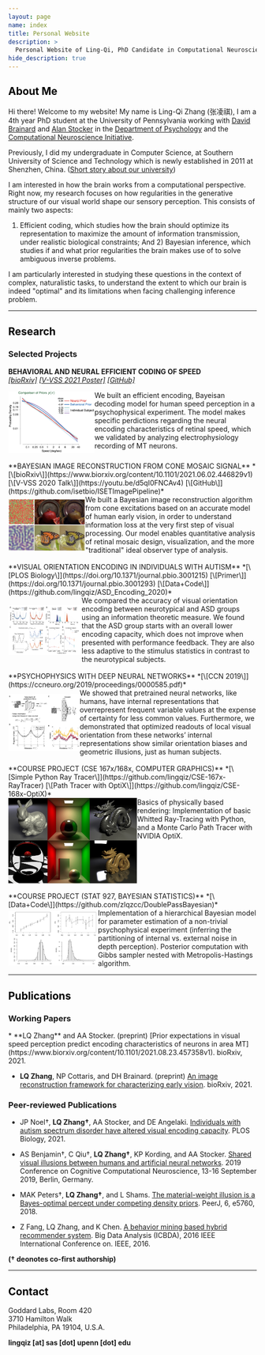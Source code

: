```yaml
---
layout: page
name: index
title: Personal Website
description: >
  Personal Website of Ling-Qi, PhD Candidate in Computational Neuroscience at Penn.
hide_description: true
---
```


<style type="text/css">
	.page-title {
		position: absolute;
		width: 1px;
  		height: 1px;
  		margin: -1px;
  		border: 0;
  		padding: 0;
  		clip: rect(0 0 0 0);
  		overflow: hidden;
	}
</style>

<h2 class="h1" style="color: rgb(0,0,0)" id="about">About Me </h2>

Hi there! Welcome to my website! My name is Ling-Qi Zhang (张凌祺), I am a 4th year PhD student at the University of Pennsylvania working with [David Brainard](https://color.psych.upenn.edu/) and [Alan Stocker](https://www.sas.upenn.edu/~astocker/lab/index.php) in the [Department of Psychology](https://psychology.sas.upenn.edu) and the [Computational Neuroscience Initiative](http://cni.upenn.edu/). 

Previously, I did my undergraduate in Computer Science, at Southern University of Science and Technology which is newly established in 2011 at Shenzhen, China. ([Short story about our university](http://www.nature.com/news/chinese-university-wins-degree-of-freedom-1.10631))

I am interested in how the brain works from a computational perspective. Right now, my research focuses on how regularities in the generative structure of our visual world shape our sensory perception. This consists of mainly two aspects:

1) Efficient coding, which studies how the brain should optimize its representation to maximize the amount of information transmission, under realistic biological constraints; And 2) Bayesian inference, which studies if and what prior regularities the brain makes use of to solve ambiguous inverse problems.

I am particularly interested in studying these questions in the context of complex, naturalistic tasks, to understand the extent to which our brain is indeed "optimal" and its limitations when facing challenging inference problem.

---
<h2 class="h1" style="color: rgb(0,0,0)" id="research">Research </h2>
<h3 class="h2">Selected Projects</h3>

**BEHAVIORAL AND NEURAL EFFICIENT CODING OF SPEED**  
*[\[bioRxiv\]](https://www.biorxiv.org/content/10.1101/2021.08.23.457358v1)  [\[V-VSS 2021 Poster\]](https://www.youtube.com/watch?v=W5DH4h2dH8Y)  [\[GitHub\]](https://github.com/lingqiz/Speed_Prior_2021)* <br>

<div class="row">
  <div class="column">
  <img class="proj-image" src="/assets/img/speedPrior.png" style="height: 100%; width: 100%; object-fit: contain">
  </div>

  <div class="column" markdown="1">
  We built an efficient encoding, Bayeisan decoding model for human speed perception in a psychophysical experiment. The model makes specific perdictions regarding the neural encoding characteristics of retinal speed, which we validated by analyzing electrophysiology recording of MT neurons.
  </div>
</div>

<br>
**BAYESIAN IMAGE RECONSTRUCTION FROM CONE MOSAIC SIGNAL**  
*[\[bioRxiv\]](https://www.biorxiv.org/content/10.1101/2021.06.02.446829v1)  [\[V-VSS 2020 Talk\]](https://youtu.be/d5qI0FNCAv4)  [\[GitHub\]](https://github.com/isetbio/ISETImagePipeline)* <br>

<div class="row">
  <div class="column">
  <img class="proj-image" src="/assets/img/imageRecon.png" style="height: 100%; width: 100%; object-fit: contain">
  </div>

  <div class="column" markdown="1">
  We built a Bayesian image reconstruction algorithm from cone excitations based on an accurate model of human early vision, in order to understand information loss at the very first step of visual processing. Our model enables quantitative analysis of retinal mosaic design, visualization, and the more "traditional" ideal observer type of analysis.
  </div>
</div>

<br>
**VISUAL ORIENTATION ENCODING IN INDIVIDUALS WITH AUTISM**  
*[\[PLOS Biology\]](https://doi.org/10.1371/journal.pbio.3001215)  [\[Primer\]](https://doi.org/10.1371/journal.pbio.3001293)  [\[Data+Code\]](https://github.com/lingqiz/ASD_Encoding_2020)* <br>

<div class="row">
  <div class="column">
  <img class="proj-image" src="/assets/img/encodingASD.png" style="height: 100%; width: 100%; object-fit: contain">
  </div>
  
  <div class="column" markdown="1">
  We compared the accuracy of visual orientation encoding between neurotypical and ASD groups using an information theoretic measure. We found that the ASD group starts with an overall lower encoding capacity, which does not improve when presented with performance feedback. They are also less adaptive to the stimulus statistics in contrast to the neurotypical subjects.  
  </div>
</div>

<br>
**PSYCHOPHYSICS WITH DEEP NEURAL NETWORKS**  
*[\[CCN 2019\]](https://ccneuro.org/2019/proceedings/0000585.pdf)* <br>

<div class="row">
  <div class="column">
  <img class="proj-image" src="/assets/img/ccn2019.png" style="height: 100%; width: 100%; object-fit: contain">
  </div>

  <div class="column" markdown="1">
  We showed that pretrained neural networks, like humans, have internal representations that overrepresent frequent variable values at the expense of certainty for less common values. Furthermore, we demonstrated that optimized readouts of local visual orientation from these networks’ internal representations show similar orientation biases and geometric illusions, just as human subjects.
  </div>
</div>

<br>
**COURSE PROJECT (CSE 167x/168x, COMPUTER GRAPHICS)**  
*[\[Simple Python Ray Tracer\]](https://github.com/lingqiz/CSE-167x-RayTracer)  [\[Path Tracer with OptiX\]](https://github.com/lingqiz/CSE-168x-OptiX)* <br>

<div class="row">
  <div class="column">
  <img class="proj-image" src="/assets/img/cse167.png" style="height: 100%; width: 100%; object-fit: contain">
  </div>

  <div class="column" markdown="1">
  Basics of physically based rendering: Implementation of basic Whitted Ray-Tracing with Python, and a Monte Carlo Path Tracer with NVIDIA OptiX.
  </div>
</div>

<br>
**COURSE PROJECT (STAT 927, BAYESIAN STATISTICS)**  
*[\[Data+Code\]](https://github.com/zlqzcc/DoublePassBayesian)* <br>

<div class="row">
  <div class="column">
  <img class="proj-image" src="/assets/img/bayesian.png" style="height: 100%; width: 100%; object-fit: contain">
  </div>

  <div class="column" markdown="1">
  Implementation of a hierarchical Bayesian model for parameter estimation of a non-trivial psychophysical experiment (inferring the partitioning of internal vs. external noise in depth perception). Posterior computation with Gibbs sampler nested with Metropolis-Hastings algorithm.
  </div>
</div>

---
<h2 class="h1" style="color: rgb(0,0,0)" id="publications">Publications </h2>

<h3 class="h2">Working Papers</h3>
* **LQ Zhang** and AA Stocker. (preprint)
[Prior expectations in visual speed perception predict encoding characteristics of neurons in area MT](https://www.biorxiv.org/content/10.1101/2021.08.23.457358v1). bioRxiv, 2021.

* **LQ Zhang**, NP Cottaris, and DH Brainard. (preprint)
[An image reconstruction framework for characterizing early vision](https://www.biorxiv.org/content/10.1101/2021.06.02.446829v1). bioRxiv, 2021.

<h3 class="h2">Peer-reviewed Publications</h3>

* JP Noel†, **LQ Zhang†**, AA Stocker, and DE Angelaki.
[Individuals with autism spectrum disorder have altered visual encoding capacity](https://doi.org/10.1371/journal.pbio.3001215). PLOS Biology, 2021.

* AS Benjamin†, C Qiu†, **LQ Zhang†**, KP Kording, and AA Stocker. [Shared visual illusions between humans and artificial neural networks](https://ccneuro.org/2019/proceedings/0000585.pdf). 2019 Conference on Cognitive Computational Neuroscience, 13-16 September 2019, Berlin, Germany.

* MAK Peters†, **LQ Zhang†**, and L Shams. [The material-weight illusion is a Bayes-optimal percept under competing density priors](https://peerj.com/articles/5760/). PeerJ, 6, e5760, 2018.

* Z Fang, LQ Zhang, and K Chen. [A behavior mining based hybrid recommender system](https://ieeexplore.ieee.org/abstract/document/7509785/). Big Data Analysis (ICBDA), 2016 IEEE International Conference on. IEEE, 2016.

**(† deonotes co-first authorship)**

---
<h2 class="h1" style="color: rgb(0,0,0)" id="contact-me">Contact </h2>

Goddard Labs, Room 420  
3710 Hamilton Walk  
Philadelphia, PA 19104, U.S.A.  

<p class="home-element"><strong>lingqiz [at] sas [dot] upenn [dot] edu</strong></p>

<style type="text/css">
  .body-social > ul {
    display: inline-block;
    list-style-type: none;
    margin-bottom: 0;
    overflow: hidden;
    padding: 0;
  }

  .body-social > ul > li {
    float: left;
    
    /* padding-left: 5px; */
    padding-right: 10px;
    
    /* display: inline-block; */
  }

  .body-social > ul > li > a {
    display: inline;
    text-align: center;
    font-size: 0.95rem;
    font-weight: 600;
    /*width: 3rem;*/
    /*height: 4rem;*/
    padding: 4px;
    
    /* line-height: 3rem; */
    
    text-decoration: none;
    border-width: 1px;
    border-style: solid;
    border-radius: 5px;
    transition: background-color 250ms, color 250ms, text-decoration-color 250ms, border-color 250ms;
    
    /* border-bottom: none; */
  }

  .body-social > ul > li > a:not(.btn):not(.no-hover) {
    border-color: var(--accent-color);
  }

  .body-social > ul > li > a:hover {
    color: white;
    background-color: var(--accent-color);
    border-radius: 5px;
    padding: 4px;
    transition: background-color 250ms, color 250ms, text-decoration-color 250ms, border-color 250ms;
  }

  .row {
    display: flex;
  }

  .column {
    flex: 50%;    
  }

  img.proj-image {
    display: block;    
    margin-right: auto;
    padding-right: 20px;
  }
</style>